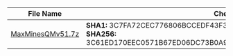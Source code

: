|   File Name   | Checksum |
| ------------- | ------------- |
| <a href="https://github.com/lesongvi/MaxMinesQM/releases/download/v1.0.14.0/MaxMinesQMv51.7z">MaxMinesQMv51.7z</a>  | **SHA1:** 3C7FA72CEC776806BCCEDF43F3EA3697E5056E28<br/>**SHA256:** 3C61ED170EEC0571B67ED06DC73B0A9D3D6271357BE33559C09BFA42C8C86149  |
